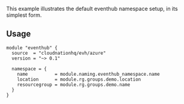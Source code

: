 This example illustrates the default eventhub namespace setup, in its simplest form.

## Usage

```hcl
module "eventhub" {
  source  = "cloudnationhq/evh/azure"
  version = "~> 0.1"

  namespace = {
    name          = module.naming.eventhub_namespace.name
    location      = module.rg.groups.demo.location
    resourcegroup = module.rg.groups.demo.name
  }
}
```
